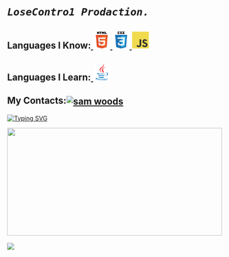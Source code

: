 # ***`LoseContro1 Prodaction.`***

## Languages I Know:<a href="https://www.w3.org/html/" target="_blank" rel="noreferrer"> <img src="https://raw.githubusercontent.com/devicons/devicon/master/icons/html5/html5-original-wordmark.svg" alt="html5" width="40" height="40"/></a><a href="https://www.w3schools.com/css/" target="_blank" rel="noreferrer"> <img src="https://raw.githubusercontent.com/devicons/devicon/master/icons/css3/css3-original-wordmark.svg" alt="css3" width="40" height="40"/></a><a href="https://developer.mozilla.org/en-US/docs/Web/JavaScript" target="_blank" rel="noreferrer"> <img src="https://raw.githubusercontent.com/devicons/devicon/master/icons/javascript/javascript-original.svg" alt="javascript" width="40" height="40"/> </a>

  </h3>
  
## Languages I Learn:<a href="https://www.java.com" target="_blank" rel="noreferrer"> <img src="https://raw.githubusercontent.com/devicons/devicon/master/icons/java/java-original.svg" alt="java" width="40" height="40"/> </a></h3>

## My Contacts:<a href="https://www.instagram.com/samuel_woods59/" target="blank"><img align="center" src="https://raw.githubusercontent.com/rahuldkjain/github-profile-readme-generator/master/src/images/icons/Social/instagram.svg" alt="sam woods" height="30" width="40" /></a>
</h3>

[![Typing SVG](https://readme-typing-svg.herokuapp.com?font=Fira+Code&weight=700&size=30&pause=1000&color=991F86&repeat=false&width=435&lines=My+Project+on+Java)](https://git.io/typing-svg)


<img src="https://i.pinimg.com/originals/e4/4d/95/e44d9577ec2b2752bacc74699178195f.gif" width="500" height="250"/>

![](https://komarev.com/ghpvc/?username=LoseContro1)







